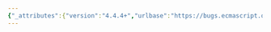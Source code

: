 ```yaml
---
{"_attributes":{"version":"4.4.4+","urlbase":"https://bugs.ecmascript.org/","maintainer":"dherman@mozilla.com"},"bug":{"bug_id":4163,"creation_ts":"2015-03-16 10:05:00 -0700","short_desc":"19.4.3.4 Symbol.prototype [ @@toPrimitive ] ( hint ) says \"object\", should say \"symbol\"","delta_ts":"2015-03-17 16:57:07 -0700","product":"Draft for 6th Edition","component":"technical issue","version":"Rev 35: March 4, 2015 Release Candidate 2","rep_platform":"All","op_sys":"All","bug_status":"RESOLVED","resolution":"FIXED","priority":"Normal","bug_severity":"enhancement","everconfirmed":true,"reporter":{"uid":"waldron.rick","name":"Rick Waldron"},"assigned_to":{"uid":"allen","name":"Allen Wirfs-Brock"},"long_desc":[{"commentid":13740,"comment_count":0,"who":{"uid":"waldron.rick","name":"Rick Waldron"},"bug_when":"2015-03-16 10:05:58 -0700","thetext":"https://people.mozilla.org/~jorendorff/es6-draft.html#sec-symbol.prototype-@@toprimitive\n\nIn the descriptive paragraph: \n\n  This function is called by ECMAScript language operators to convert an \n  object to a primitive value. The allowed values for hint are \"default\", \n  \"number\", and \"string\".\n\n\nShould read: \n\n  This function is called by ECMAScript language operators to convert an \n  symbol to a primitive value. The allowed values for hint are \"default\", \n  \"number\", and \"string\".\n\n\n\"convert an object\" => \"convert a symbol\""},{"commentid":13744,"comment_count":1,"who":{"uid":"allen","name":"Allen Wirfs-Brock"},"bug_when":"2015-03-16 10:51:17 -0700","thetext":"fixed in Rev36 editor's draft"},{"commentid":13831,"comment_count":2,"who":{"uid":"allen","name":"Allen Wirfs-Brock"},"bug_when":"2015-03-17 16:57:07 -0700","thetext":"in rev36"}]}}
---
```

